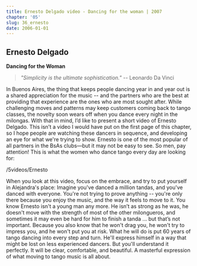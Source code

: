```yaml
---
title: Ernesto Delgado video - Dancing for the woman | 2007
chapter: '05'
slug: 36_ernesto
date: 2006-01-01
---
```


## Ernesto Delgado

**Dancing for the Woman**

> _"Simplicity is the ultimate sophistication."_
> -- Leonardo Da Vinci

In Buenos Aires, the thing that keeps people dancing year in and year out is a shared appreciation for the music -- and the partners who are the best at providing that experience are the ones who are most sought after. While challenging moves and patterns may keep customers coming back to tango classes, the novelty soon wears off when you dance every night in the milongas. With that in mind, I’d like to present a short video of Ernesto Delgado. This isn’t a video I would have put on the first page of this chapter, so I hope people are watching these dancers in sequence, and developing an eye for what we're trying to show. Ernesto is one of the most popular of all partners in the BsAs clubs—but it may not be easy to see. So men, pay attention! This is what the women who dance tango every day are looking for:

/5videos/Ernesto

When you look at this video, focus on the embrace, and try to put yourself in Alejandra's place: Imagine you've danced a million tandas, and you've danced with everyone. You're not trying to prove anything -- you're only there because you enjoy the music, and the way it feels to move to it. You know Ernesto isn't a young man any more. He isn’t as strong as he was, he doesn't move with the strength of most of the other milongueros, and sometimes it may even be hard for him to finish a tanda ... but that’s not important. Because you also know that he won't drag you, he won't try to impress you, and he won't put you at risk. What he will do is put 60 years of tango dancing into every step and turn. He'll express himself in a way that might be lost on less experienced dancers. But you'll understand it perfectly. It will be clear, comfortable, and beautiful. A masterful expression of what moving to tango music is all about.
